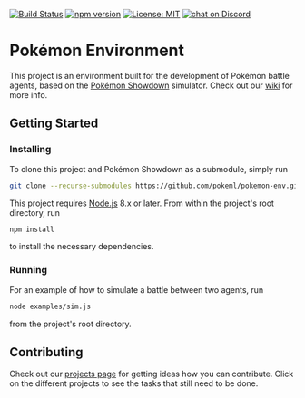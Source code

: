 [![Build Status](https://travis-ci.com/pokeml/pokemon-env.svg?branch=master)](https://travis-ci.com/pokeml/pokemon-env)
[![npm version](https://badge.fury.io/js/pokemon-env.svg)](https://badge.fury.io/js/pokemon-env)
[![License: MIT](https://img.shields.io/badge/License-MIT-green.svg)](https://opensource.org/licenses/MIT)
[![chat on Discord](https://img.shields.io/discord/464883985030578177.svg?logo=discord)](https://discord.gg/VYwe6hp)

# Pokémon Environment

This project is an environment built for the development of Pokémon battle agents, based on the [Pokémon Showdown](https://github.com/Zarel/Pokemon-Showdown) simulator. Check out our [wiki](https://github.com/pokeml/pokemon-env/wiki) for more info.

## Getting Started

### Installing

To clone this project and Pokémon Showdown as a submodule, simply run

```bash
git clone --recurse-submodules https://github.com/pokeml/pokemon-env.git
```

This project requires [Node.js](https://nodejs.org/) 8.x or later. From within the project's root directory, run

```bash
npm install
```

to install the necessary dependencies.

### Running

For an example of how to simulate a battle between two agents, run

```bash
node examples/sim.js
```

from the project's root directory.

## Contributing

Check out our [projects page](https://github.com/pokeml/pokemon-env/projects) for getting ideas how you can contribute. Click on the different projects to see the tasks that still need to be done.
